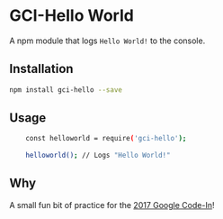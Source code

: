 # GCI-Hello World

A npm module that logs `Hello World!` to the console.

## Installation
```sh
npm install gci-hello --save
```

## Usage
```sh
    const helloworld = require('gci-hello');
    
    helloworld(); // Logs "Hello World!"
```
## Why

A small fun bit of practice for the [2017 Google Code-In][1]!

[1]:http://g.co/gci
